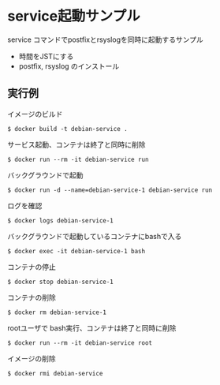 # service起動サンプル

service コマンドでpostfixとrsyslogを同時に起動するサンプル

* 時間をJSTにする
* postfix, rsyslog のインストール

## 実行例

イメージのビルド

	$ docker build -t debian-service .

サービス起動、コンテナは終了と同時に削除

	$ docker run --rm -it debian-service run

バックグラウンドで起動

	$ docker run -d --name=debian-service-1 debian-service run

ログを確認

	$ docker logs debian-service-1

バックグラウンドで起動しているコンテナにbashで入る

	$ docker exec -it debian-service-1 bash

コンテナの停止

	$ docker stop debian-service-1

コンテナの削除

	$ docker rm debian-service-1

rootユーザで bash実行、コンテナは終了と同時に削除

	$ docker run --rm -it debian-service root

イメージの削除

	$ docker rmi debian-service

